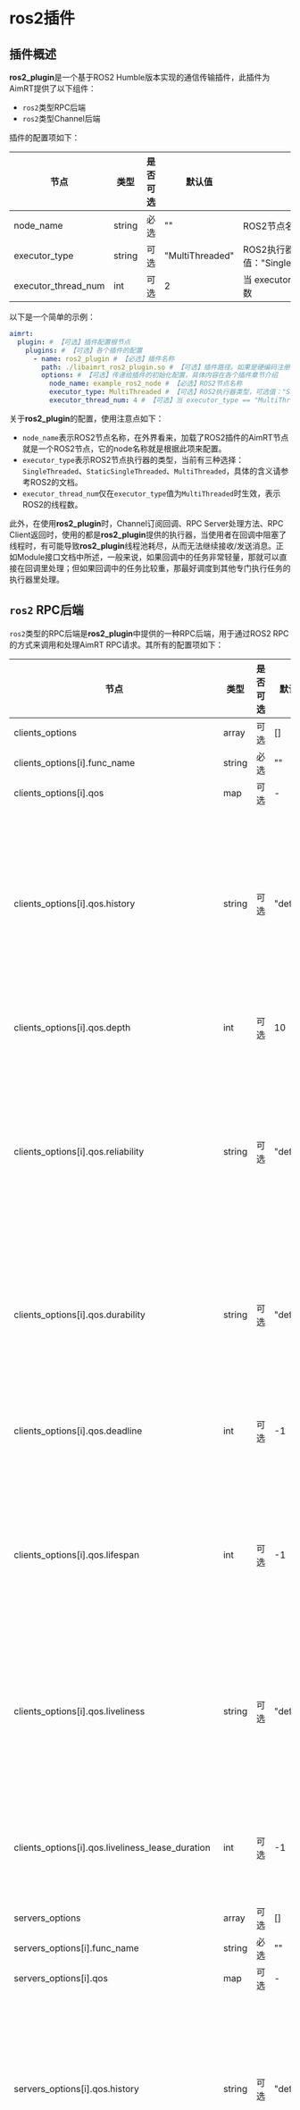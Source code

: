 # ros2插件



## 插件概述


**ros2_plugin**是一个基于ROS2 Humble版本实现的通信传输插件，此插件为AimRT提供了以下组件：
- `ros2`类型RPC后端
- `ros2`类型Channel后端

插件的配置项如下：

| 节点                      | 类型      | 是否可选| 默认值          | 作用 |
| ----                      | ----      | ----  | ----              | ---- |
| node_name                 | string    | 必选  | ""                | ROS2节点名称 |
| executor_type             | string    | 可选  | "MultiThreaded"   | ROS2执行器类型，可选值："SingleThreaded"、"StaticSingleThreaded"、"MultiThreaded"|
| executor_thread_num       | int       | 可选  | 2                 | 当 executor_type == "MultiThreaded"时，表示ROS2执行器的线程数 |



以下是一个简单的示例：
```yaml
aimrt:
  plugin: # 【可选】插件配置根节点
    plugins: # 【可选】各个插件的配置
      - name: ros2_plugin # 【必选】插件名称
        path: ./libaimrt_ros2_plugin.so # 【可选】插件路径。如果是硬编码注册的插件不需要填
        options: # 【可选】传递给插件的初始化配置，具体内容在各个插件章节介绍
          node_name: example_ros2_node # 【必选】ROS2节点名称
          executor_type: MultiThreaded # 【可选】ROS2执行器类型，可选值："SingleThreaded"、"StaticSingleThreaded"、"MultiThreaded"
          executor_thread_num: 4 # 【可选】当 executor_type == "MultiThreaded"时，表示ROS2执行器的线程数
```

关于**ros2_plugin**的配置，使用注意点如下：
- `node_name`表示ROS2节点名称，在外界看来，加载了ROS2插件的AimRT节点就是一个ROS2节点，它的node名称就是根据此项来配置。
- `executor_type`表示ROS2节点执行器的类型，当前有三种选择：`SingleThreaded`、`StaticSingleThreaded`、`MultiThreaded`，具体的含义请参考ROS2的文档。
- `executor_thread_num`仅在`executor_type`值为`MultiThreaded`时生效，表示ROS2的线程数。


此外，在使用**ros2_plugin**时，Channel订阅回调、RPC Server处理方法、RPC Client返回时，使用的都是**ros2_plugin**提供的执行器，当使用者在回调中阻塞了线程时，有可能导致**ros2_plugin**线程池耗尽，从而无法继续接收/发送消息。正如Module接口文档中所述，一般来说，如果回调中的任务非常轻量，那就可以直接在回调里处理；但如果回调中的任务比较重，那最好调度到其他专门执行任务的执行器里处理。


## `ros2` RPC后端


`ros2`类型的RPC后端是**ros2_plugin**中提供的一种RPC后端，用于通过ROS2 RPC的方式来调用和处理AimRT RPC请求。其所有的配置项如下：


| 节点                                              | 类型    | 是否可选 | 默认值     | 作用  |
| ----                                              | ----    | ----  | ----        | ----  |
| clients_options                                   | array   | 可选   | []         | 客户端发起RPC请求时的规则 |
| clients_options[i].func_name                      | string  | 必选   | ""         | RPC Func名称，支持正则表达式  |
| clients_options[i].qos                            | map     | 可选   | -          | QOS配置  |
| clients_options[i].qos.history                    | string  | 可选   | "default"  | QOS的历史记录选项<br/>keep_last:保留最近的记录(缓存最多N条记录，可通过队列长度选项来配置)<br/>keep_all:保留所有记录(缓存所有记录，但受限于底层中间件可配置的最大资源)<br/>default:使用系统默认   |
| clients_options[i].qos.depth                      | int     | 可选   | 10         | QOS的队列深度选项(只能与Keep_last配合使用)  |
| clients_options[i].qos.reliability                | string  | 可选   | "default"  | QOS的可靠性选项<br/>reliable:可靠的(消息丢失时，会重新发送,反复重传以保证数据传输成功)<br/>best_effort:尽力而为的(尝试传输数据但不保证成功传输,当网络不稳定时可能丢失数据)<br/>default:系统默认 |
| clients_options[i].qos.durability                 | string  | 可选   | "default"  | QOS的持续性选项<br/>transient_local:局部瞬态(发布器为晚连接(late-joining)的订阅器保留数据)<br/>volatile:易变态(不保留任何数据)<br/>default:系统默认 |
| clients_options[i].qos.deadline                   | int     | 可选   | -1         | QOS的后续消息发布到主题之间的预期最大时间量选项<br/>需填毫秒级时间间隔，填-1为不设置，按照系统默认  |
| clients_options[i].qos.lifespan                   | int     | 可选   | -1         | QOS的消息发布和接收之间的最大时间量(单位毫秒)选项<br/>而不将消息视为陈旧或过期（过期的消息被静默地丢弃，并且实际上从未被接收<br/>填-1保持系统默认 不设置  |
| clients_options[i].qos.liveliness                 | string  | 可选   | "default"  | QOS的如何确定发布者是否活跃选项<br/>automatic:自动(ROS2会根据消息发布和接收的时间间隔来判断)<br/>manual_by_topic:需要发布者定期声明<br/>default:保持系统默认  |
| clients_options[i].qos.liveliness_lease_duration  | int     | 可选   | -1         | QOS的活跃性租期的时长(单位毫秒)选项，如果超过这个时间发布者没有声明活跃，则被认为是不活跃的<br/>填-1保持系统默认 不设置 |
| servers_options                                   | array   | 可选   | []         | 服务端接收处理RPC请求时的规则 |
| servers_options[i].func_name                      | string  | 必选   | ""         | RPC Func名称，支持正则表达式  |
| servers_options[i].qos                            | map     | 可选   | -          | QOS配置  |
| servers_options[i].qos.history                    | string  | 可选   | "default"  | QOS的历史记录选项<br/>keep_last:保留最近的记录(缓存最多N条记录，可通过队列长度选项来配置)<br/>keep_all:保留所有记录(缓存所有记录，但受限于底层中间件可配置的最大资源)<br/>default:使用系统默认   |
| servers_options[i].qos.depth                      | int     | 可选   | 10         | QOS的队列深度选项(只能与Keep_last配合使用)  |
| servers_options[i].qos.reliability                | string  | 可选   | "default"  | QOS的可靠性选项<br/>reliable:可靠的(消息丢失时，会重新发送,反复重传以保证数据传输成功)<br/>best_effort:尽力而为的(尝试传输数据但不保证成功传输,当网络不稳定时可能丢失数据)<br/>default:系统默认 |
| servers_options[i].qos.durability                 | string  | 可选   | "default"  | QOS的持续性选项<br/>transient_local:局部瞬态(发布器为晚连接(late-joining)的订阅器保留数据)<br/>volatile:易变态(不保留任何数据)<br/>default:系统默认 |
| servers_options[i].qos.deadline                   | int     | 可选   | -1         | QOS的后续消息发布到主题之间的预期最大时间量选项<br/>需填毫秒级时间间隔，填-1为不设置，按照系统默认  |
| servers_options[i].qos.lifespan                   | int     | 可选   | -1         | QOS的消息发布和接收之间的最大时间量(单位毫秒)选项<br/>而不将消息视为陈旧或过期（过期的消息被静默地丢弃，并且实际上从未被接收<br/>填-1保持系统默认 不设置  |
| servers_options[i].qos.liveliness                 | string  | 可选   | "default"  | QOS的如何确定发布者是否活跃选项<br/>automatic:自动(ROS2会根据消息发布和接收的时间间隔来判断)<br/>manual_by_topic:需要发布者定期声明<br/>default:保持系统默认  |
| servers_options[i].qos.liveliness_lease_duration  | int     | 可选   | -1         | QOS的活跃性租期的时长(单位毫秒)选项，如果超过这个时间发布者没有声明活跃，则被认为是不活跃的<br/>填-1保持系统默认 不设置 |



以下是一个简单的客户端的示例：
```yaml
aimrt:
  plugin: # 【可选】插件配置根节点
    plugins: # 【可选】各个插件的配置
      - name: ros2_plugin # 【必选】插件名称
        path: ./libaimrt_ros2_plugin.so # 【可选】插件路径。如果是硬编码注册的插件不需要填
        options: # 【可选】传递给插件的初始化配置，具体内容在各个插件章节介绍
          node_name: example_ros2_client_node # 【必选】ROS2节点名称
          executor_type: MultiThreaded # 【可选】ROS2执行器类型，可选值："SingleThreaded"、"StaticSingleThreaded"、"MultiThreaded"
          executor_thread_num: 4 # 【可选】当 executor_type == "MultiThreaded"时，表示ROS2执行器的线程数
  rpc: # 【可选】RPC配置根节点
    backends: # 【可选】RPC后端列表
      - type: ros2 # 【必选】RPC后端类型
        options:
          clients_options:
            - func_name: "(.*)" # 【必选】此配置匹配的RPC Client名称，支持正则表达式
              qos:
                history: keep_last #keep_last:保存最后的,keep_all:保存所有的记录,default:保持系统默认
                depth: 10  #队列深度 与keep_last搭配使用
                reliability: reliable #reliable:可靠的,best_effort:尽力而为的,default:保持系统默认
                durability: volatile #持续性选项,volatile:易变态(不保留任何数据),transient_local:局部瞬态(发布器为晚连接(late-joining)的订阅器保留数据),default:保持系统默认
                deadline: -1 #后续消息发布到主题之间的预期最大时间量(单位毫秒) -1保持系统默认 不设置
                lifespan: -1 #消息发布和接收之间的最大时间量(单位毫秒)，而不将消息视为陈旧或过期（过期的消息被静默地丢弃，并且实际上从未被接收）  -1保持系统默认 不设置
                liveliness: automatic #如何确定发布者是否活跃,automatic:自动(ROS2会根据消息发布和接收的时间间隔来判断) manual_by_topic:需要发布者定期声明,default:保持系统默认
                liveliness_lease_duration: -1 #活跃性租期的时长(单位毫秒)，如果超过这个时间发布者没有声明活跃，则被认为是不活跃的。 -1保持系统默认 不设置
    clients_options: # 【可选】RPC Client配置
      - func_name: "(.*)" # 【必选】RPC Client名称，支持正则表达式
        enable_backends: [ros2] # 【必选】RPC Client允许使用的RPC后端列表
```

以下则是一个简单的服务端的示例：
```yaml
aimrt:
  plugin: # 【可选】插件配置根节点
    plugins: # 【可选】各个插件的配置
      - name: ros2_plugin # 【必选】插件名称
        path: ./libaimrt_ros2_plugin.so # 【可选】插件路径。如果是硬编码注册的插件不需要填
        options: # 【可选】传递给插件的初始化配置，具体内容在各个插件章节介绍
          node_name: example_ros2_server_node # 【必选】ROS2节点名称
          executor_type: MultiThreaded # 【可选】ROS2执行器类型，可选值："SingleThreaded"、"StaticSingleThreaded"、"MultiThreaded"
          executor_thread_num: 4 # 【可选】当 executor_type == "MultiThreaded"时，表示ROS2执行器的线程数
  rpc: # 【可选】RPC配置根节点
    backends: # 【可选】RPC后端列表
      - type: ros2 # 【必选】RPC后端类型
        options:
          servers_options:
            - func_name: "(.*)" # 【必选】此配置匹配的RPC Server名称，支持正则表达式
              qos:
                history: keep_last #keep_last:保存最后的,keep_all:保存所有的记录,default:保持系统默认
                depth: 10  #队列深度 与keep_last搭配使用
                reliability: reliable #reliable:可靠的,best_effort:尽力而为的,default:保持系统默认
                durability: volatile #持续性选项,volatile:易变态(不保留任何数据),transient_local:局部瞬态(发布器为晚连接(late-joining)的订阅器保留数据),default:保持系统默认
                deadline: -1 #后续消息发布到主题之间的预期最大时间量(单位毫秒) -1保持系统默认 不设置
                lifespan: -1 #消息发布和接收之间的最大时间量(单位毫秒)，而不将消息视为陈旧或过期（过期的消息被静默地丢弃，并且实际上从未被接收）  -1保持系统默认 不设置
                liveliness: automatic #如何确定发布者是否活跃,automatic:自动(ROS2会根据消息发布和接收的时间间隔来判断) manual_by_topic:需要发布者定期声明,default:保持系统默认
                liveliness_lease_duration: -1 #活跃性租期的时长(单位毫秒)，如果超过这个时间发布者没有声明活跃，则被认为是不活跃的。 -1保持系统默认 不设置
    servers_options: # 【可选】RPC Server配置
      - func_name: "(.*)" # 【必选】RPC Server名称，支持正则表达式
        enable_backends: [ros2] # 【必选】RPC Server允许使用的RPC后端列表
```

以上示例中，Server端启动了一个ROS2节点`example_ros2_server_node`，Client端则启动了一个ROS2节点`example_ros2_client_node`，Client端通过ROS2的后端发起RPC调用，Server端通过ROS2后端接收到RPC请求并进行处理。

Client端向Server端发起调用时，如果协议层是原生ROS2协议，那么通信时将完全复用ROS2的原生协议，原生ROS2节点可以基于该协议无缝与AimRT节点对接。

如果Client端向Server端发起调用时，协议层没有使用ROS2协议，那么通信时将基于{{ '[RosRpcWrapper.srv]({}/src/protocols/plugins/ros2_plugin_proto/srv/RosRpcWrapper.srv)'.format(code_site_root_path_url) }}这个ROS2协议进行包装，该协议内容如下：
```
string  serialization_type
byte[]  data
---
int64   code
string  serialization_type
byte[]  data
```

如果此时原生的ROS2节点需要和AimRT的节点对接，原生ROS2节点的开发者需要搭配此协议Req/Rsp的data字段来序列化/反序列化真正的请求包/回包。

此外，由于ROS2对`service_name`有一些特殊要求，AimRT与ROS2互通时的`service_name`由AimRT Func根据一个类似于URL编码的规则来生成：将所有除数字、字母和'/'的符号的ascii码以HEX编码，加上'_'作为前缀。例如，如果AimRT Func名称为`/aaa.bbb.ccc/ddd`，则编码后的ROS2 service name就是`/aaa_2Ebbb_2Eccc/ddd`。具体值也会在ros2_plugin启动时打印出来。

基于以上特性，`ros2`类型的RPC后端可以用于打通与原生ROS2节点的RPC链路，从而实现AimRT对ROS2的兼容。

## `ros2` Channel后端


`ros2`类型的Channel后端是**ros2_plugin**中提供的一种Channel后端，用于通过ROS2 Topic的方式来发布和订阅AimRT Channel消息。其所有的配置如下:

| 节点                                                  | 类型  | 是否可选| 默认值 | 作用 |
| ----                                                | ----    | ----  | ----  | ---- |
| pub_topics_options                                  | array   | 可选  | []        | 发布Topic时的规则 |
| pub_topics_options[i].topic_name                    | string  | 必选  | ""        | Topic名称，支持正则表达式 |
| pub_topics_options[i].qos                           | map     | 可选  | -         | QOS配置  |
| pub_topics_options[i].qos.history                   | string  | 可选  | "default" | QOS的历史记录选项<br/>keep_last:保留最近的记录(缓存最多N条记录，可通过队列长度选项来配置)<br/>keep_all:保留所有记录(缓存所有记录，但受限于底层中间件可配置的最大资源)<br/>default:使用系统默认   |
| pub_topics_options[i].qos.depth                     | int     | 可选  | 10        | QOS的队列深度选项(只能与Keep_last配合使用)  |
| pub_topics_options[i].qos.reliability               | string  | 可选  | "default" | QOS的可靠性选项<br/>reliable:可靠的(消息丢失时，会重新发送,反复重传以保证数据传输成功)<br/>best_effort:尽力而为的(尝试传输数据但不保证成功传输,当网络不稳定时可能丢失数据)<br/>default:系统默认 |
| pub_topics_options[i].qos.durability                | string  | 可选  | "default" | QOS的持续性选项<br/>transient_local:局部瞬态(发布器为晚连接(late-joining)的订阅器保留数据)<br/>volatile:易变态(不保留任何数据)<br/>default:系统默认               |
| pub_topics_options[i].qos.deadline                  | int     | 可选  | -1        | QOS的后续消息发布到主题之间的预期最大时间量选项<br/>需填毫秒级时间间隔，填-1为不设置，按照系统默认                                                                     |
| pub_topics_options[i].qos.lifespan                  | int     | 可选  | -1        | QOS的消息发布和接收之间的最大时间量(单位毫秒)选项<br/>而不将消息视为陈旧或过期（过期的消息被静默地丢弃，并且实际上从未被接收<br/>填-1保持系统默认 不设置                                      |
| pub_topics_options[i].qos.liveliness                | string  | 可选  | "default" | QOS的如何确定发布者是否活跃选项<br/>automatic:自动(ROS2会根据消息发布和接收的时间间隔来判断)<br/>manual_by_topic:需要发布者定期声明<br/>default:保持系统默认                |
| pub_topics_options[i].qos.liveliness_lease_duration | int     | 可选  | -1        | QOS的活跃性租期的时长(单位毫秒)选项，如果超过这个时间发布者没有声明活跃，则被认为是不活跃的<br/>填-1保持系统默认 不设置                                                         |
| sub_topics_options                                  | array   | 可选  | []        | 订阅Topic时的规则 |
| sub_topics_options[i].topic_name                    | string  | 必选  | ""        | Topic名称，支持正则表达式 |
| sub_topics_options[i].qos                           | map     | 可选  | -         | QOS配置  |
| sub_topics_options[i].qos.history                   | string  | 可选  | "default" | QOS的历史记录选项<br/>keep_last:保留最近的记录(缓存最多N条记录，可通过队列长度选项来配置)<br/>keep_all:保留所有记录(缓存所有记录，但受限于底层中间件可配置的最大资源)<br/>default:使用系统默认   |
| sub_topics_options[i].qos.depth                     | int     | 可选  | 10        | QOS的队列深度选项(只能与Keep_last配合使用)  |
| sub_topics_options[i].qos.reliability               | string  | 可选  | "default" | QOS的可靠性选项<br/>reliable:可靠的(消息丢失时，会重新发送,反复重传以保证数据传输成功)<br/>best_effort:尽力而为的(尝试传输数据但不保证成功传输,当网络不稳定时可能丢失数据)<br/>default:系统默认 |
| sub_topics_options[i].qos.durability                | string  | 可选  | "default" | QOS的持续性选项<br/>transient_local:局部瞬态(发布器为晚连接(late-joining)的订阅器保留数据)<br/>volatile:易变态(不保留任何数据)<br/>default:系统默认               |
| sub_topics_options[i].qos.deadline                  | int     | 可选  | -1        | QOS的后续消息发布到主题之间的预期最大时间量选项<br/>需填毫秒级时间间隔，填-1为不设置，按照系统默认                                                                     |
| sub_topics_options[i].qos.lifespan                  | int     | 可选  | -1        | QOS的消息发布和接收之间的最大时间量(单位毫秒)选项<br/>而不将消息视为陈旧或过期（过期的消息被静默地丢弃，并且实际上从未被接收<br/>填-1保持系统默认 不设置                                      |
| sub_topics_options[i].qos.liveliness                | string  | 可选  | "default" | QOS的如何确定发布者是否活跃选项<br/>automatic:自动(ROS2会根据消息发布和接收的时间间隔来判断)<br/>manual_by_topic:需要发布者定期声明<br/>default:保持系统默认                |
| sub_topics_options[i].qos.liveliness_lease_duration | int     | 可选  | -1        | QOS的活跃性租期的时长(单位毫秒)选项，如果超过这个时间发布者没有声明活跃，则被认为是不活跃的<br/>填-1保持系统默认 不设置                                                         |


以下是一个简单的发布端的示例：
```yaml
aimrt:
  plugin: # 【可选】插件配置根节点
    plugins: # 【可选】各个插件的配置
      - name: ros2_plugin # 【必选】插件名称
        path: ./libaimrt_ros2_plugin.so # 【可选】插件路径。如果是硬编码注册的插件不需要填
        options: # 【可选】传递给插件的初始化配置，具体内容在各个插件章节介绍
          node_name: example_ros2_pub_node # 【必选】ROS2节点名称
          executor_type: MultiThreaded # 【可选】ROS2执行器类型，可选值："SingleThreaded"、"StaticSingleThreaded"、"MultiThreaded"
          executor_thread_num: 4 # 【可选】当 executor_type == "MultiThreaded"时，表示ROS2执行器的线程数
  channel: # 【可选】Channel配置根节点
    backends: # 【可选】Channel后端列表
      - type: ros2 # 【必选】Channel后端类型
        options:
          pub_topics_options:
            - topic_name: "(.*)" # 【必选】此配置匹配的topic名称，支持正则表达式
              qos:
                history: keep_last #keep_last:保存最后的,keep_all:保存所有的记录,default:保持系统默认
                depth: 10  #队列深度 与keep_last搭配使用
                reliability: reliable #reliable:可靠的,best_effort:尽力而为的,default:保持系统默认
                durability: volatile #持续性选项,volatile:易变态(不保留任何数据),transient_local:局部瞬态(发布器为晚连接(late-joining)的订阅器保留数据),default:保持系统默认
                deadline: -1 #后续消息发布到主题之间的预期最大时间量(单位毫秒) -1保持系统默认 不设置
                lifespan: -1 #消息发布和接收之间的最大时间量(单位毫秒)，而不将消息视为陈旧或过期（过期的消息被静默地丢弃，并且实际上从未被接收）  -1保持系统默认 不设置
                liveliness: automatic #如何确定发布者是否活跃,automatic:自动(ROS2会根据消息发布和接收的时间间隔来判断) manual_by_topic:需要发布者定期声明,default:保持系统默认
                liveliness_lease_duration: -1 #活跃性租期的时长(单位毫秒)，如果超过这个时间发布者没有声明活跃，则被认为是不活跃的。 -1保持系统默认 不设置
    pub_topics_options: # 【可选】Channel Pub Topic配置
      - topic_name: "(.*)" # 【必选】Channel Pub Topic名称，支持正则表达式
        enable_backends: [ros2] # 【必选】Channel Pub Topic允许使用的Channel后端列表
```

以下则是一个简单的订阅端的示例：
```yaml
aimrt:
  plugin: # 【可选】插件配置根节点
    plugins: # 【可选】各个插件的配置
      - name: ros2_plugin # 【必选】插件名称
        path: ./libaimrt_ros2_plugin.so # 【可选】插件路径。如果是硬编码注册的插件不需要填
        options: # 【可选】传递给插件的初始化配置，具体内容在各个插件章节介绍
          node_name: example_ros2_sub_node # 【必选】ROS2节点名称
          executor_type: MultiThreaded # 【可选】ROS2执行器类型，可选值："SingleThreaded"、"StaticSingleThreaded"、"MultiThreaded"
          executor_thread_num: 4 # 【可选】当 executor_type == "MultiThreaded"时，表示ROS2执行器的线程数
  channel: # 【可选】Channel配置根节点
    backends: # 【可选】Channel后端列表
      - type: ros2 # 【必选】Channel后端类型
        options:
          sub_topics_options:
            - topic_name: "(.*)" # 【必选】此配置匹配的topic名称，支持正则表达式
              qos:
                history: keep_last #keep_last:保存最后的,keep_all:保存所有的记录,default:保持系统默认
                depth: 10  #队列深度 与keep_last搭配使用
                reliability: reliable #reliable:可靠的,best_effort:尽力而为的,default:保持系统默认
                durability: volatile #持续性选项,volatile:易变态(不保留任何数据),transient_local:局部瞬态(发布器为晚连接(late-joining)的订阅器保留数据),default:保持系统默认
                deadline: -1 #后续消息发布到主题之间的预期最大时间量(单位毫秒) -1保持系统默认 不设置
                lifespan: -1 #消息发布和接收之间的最大时间量(单位毫秒)，而不将消息视为陈旧或过期（过期的消息被静默地丢弃，并且实际上从未被接收）  -1保持系统默认 不设置
                liveliness: automatic #如何确定发布者是否活跃,automatic:自动(ROS2会根据消息发布和接收的时间间隔来判断) manual_by_topic:需要发布者定期声明,default:保持系统默认
                liveliness_lease_duration: -1 #活跃性租期的时长(单位毫秒)，如果超过这个时间发布者没有声明活跃，则被认为是不活跃的。 -1保持系统默认 不设置
    sub_topics_options: # 【可选】Channel Sub Topic配置
      - topic_name: "(.*)" # 【必选】Channel Sub Topic名称，支持正则表达式
        enable_backends: [ros2] # 【必选】Channel Sub Topic允许使用的Channel后端列表
```

以上示例中，发布端启动了一个ROS2节点`example_ros2_pub_node`，订阅端则启动了一个ROS2节点`example_ros2_sub_node`，发布端通过ROS2的后端发布消息，订阅端通过ROS2后端接收到消息并进行处理。

如果消息发布订阅时，协议层是原生ROS2协议，那么通信时将完全复用ROS2的原生协议，原生ROS2节点可以基于该协议无缝与AimRT节点对接。

如果消息发布订阅时，协议层没有使用ROS2协议，那么通信时将基于{{ '[RosMsgWrapper.msg]({}/src/protocols/plugins/ros2_plugin_proto/msg/RosMsgWrapper.msg)'.format(code_site_root_path_url) }}这个ROS2协议进行包装，该协议内容如下：
```
string  serialization_type
byte[]  data
```

如果此时原生的ROS2节点需要和AimRT的节点对接，原生ROS2节点的开发者需要搭配此协议的data字段来序列化/反序列化真正的消息。

此外，AimRT与ROS2互通时的`Topic`名称由以下规则生成：`${aimrt_topic}/${ros2_encode_aimrt_msg_type}`。其中`${aimrt_topic}`是AimRT Topic名称，`${ros2_encode_aimrt_msg_type}`根据AimRT Msg名称由一个类似于URL编码的规则来生成：将所有除数字、字母和'/'的符号的ascii码以HEX编码，加上'_'作为前缀。例如，如果AimRT Topic名称是`test_topic`，AimRT Msg名称为`pb:aaa.bbb.ccc`，则最终ROS2 Topic值就是`test_topic/pb_3Aaaa_2Ebbb_2Eccc`。具体值也会在ros2_plugin启动时打印出来。

基于这个特性，`ros2`类型的Channel后端可以用于打通与原生ROS2节点的Channel链路，从而实现AimRT对ROS2的兼容。
